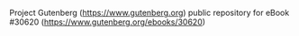 Project Gutenberg (https://www.gutenberg.org) public repository for eBook #30620 (https://www.gutenberg.org/ebooks/30620)
